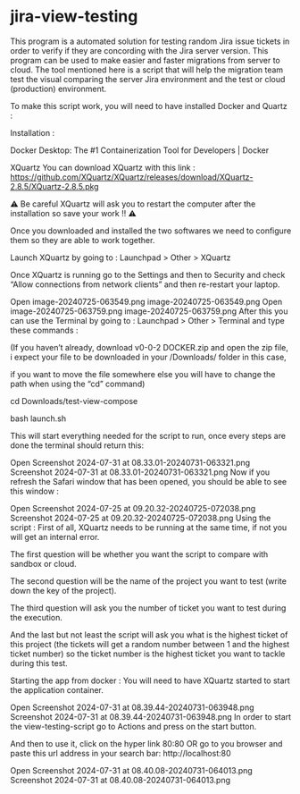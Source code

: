 # jira-view-testing
This program is a automated solution for testing random Jira issue tickets in order to verify if they are concording with the Jira server version. 
This program can be used to make easier and faster migrations from server to cloud.
The tool mentioned here is a script that will help the migration team test the visual comparing the server Jira environment and the test or cloud (production) environment.

To make this script work, you will need to have installed Docker and Quartz :

Installation :

Docker Desktop: The #1 Containerization Tool for Developers | Docker 

XQuartz
You can download XQuartz with this link : https://github.com/XQuartz/XQuartz/releases/download/XQuartz-2.8.5/XQuartz-2.8.5.pkg 

:warning:  Be careful XQuartz will ask you to restart the computer after the installation so save your work !! :warning:

Once you downloaded and installed the two softwares we need to configure them so they are able to work together.

Launch XQuartz by going to :  Launchpad > Other > XQuartz 

Once XQuartz is running go to the Settings and then to Security and check “Allow connections from network clients” and then re-restart your laptop.

Open image-20240725-063549.png
image-20240725-063549.png
Open image-20240725-063759.png
image-20240725-063759.png
After this you can use the Terminal by going to :  Launchpad > Other > Terminal  and type these commands :

(If you haven’t already, download v0-0-2 DOCKER.zip and open the zip file, i expect your file to be downloaded in your /Downloads/ folder in this case, 

if you want to move the file somewhere else you will have to change the path when using the “cd” command)

 cd Downloads/test-view-compose 

 bash launch.sh 

This will start everything needed for the script to run, once every steps are done the terminal should return this:

Open Screenshot 2024-07-31 at 08.33.01-20240731-063321.png
Screenshot 2024-07-31 at 08.33.01-20240731-063321.png
Now if you refresh the Safari window that has been opened, you should be able to see this window :

Open Screenshot 2024-07-25 at 09.20.32-20240725-072038.png
Screenshot 2024-07-25 at 09.20.32-20240725-072038.png
Using the script :
First of all, XQuartz needs to be running at the same time, if not you will get an internal error.

The first question will be whether you want the script to compare with sandbox or cloud.

The second question will be the name of the project you want to test (write down the key of the project).

The third question will ask you the number of ticket you want to test during the execution.

And the last but not least the script will ask you what is the highest ticket of this project (the tickets will get a random number between 1 and the highest ticket number) so the ticket number is the highest ticket you want to tackle during this test.

Starting the app from docker : 
You will need to have XQuartz started to start the application container.

Open Screenshot 2024-07-31 at 08.39.44-20240731-063948.png
Screenshot 2024-07-31 at 08.39.44-20240731-063948.png
In order to start the view-testing-script go to  Actions  and press on the start button.

And then to use it, click on the hyper link  80:80  OR go to you browser and paste this url address in your search bar: http://localhost:80

Open Screenshot 2024-07-31 at 08.40.08-20240731-064013.png
Screenshot 2024-07-31 at 08.40.08-20240731-064013.png
 

